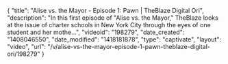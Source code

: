 {
    "title": "Alise vs. the Mayor - Episode 1: Pawn | TheBlaze Digital Ori",
    "description": "In this first episode of \"Alise vs. the Mayor,\" TheBlaze looks at the issue of charter schools in New York City through the eyes of one student and her mothe...",
    "videoid": "198279",
    "date_created": "1408046550",
    "date_modified": "1418181878",
    "type": "captivate",
    "layout": "video",
    "url": "\/v\/alise-vs-the-mayor-episode-1-pawn-theblaze-digital-ori\/198279"
}